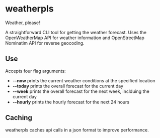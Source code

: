 # weatherpls

Weather, please!

A straightforward CLI tool for getting the weather forecast. Uses the OpenWeatherMap API for weather information and OpenStreetMap Nominatim API for reverse geocoding.

## Use
Accepts four flag arguments:
- **--now** prints the current weather conditions at the specified location
- **--today** prints the overall forecast for the current day
- **--week** prints the overall forecast for the next week, inclduing the current day
- **--hourly** prints the hourly forecast for the next 24 hours

## Caching
weatherpls caches api calls in a json format to improve performance. 
